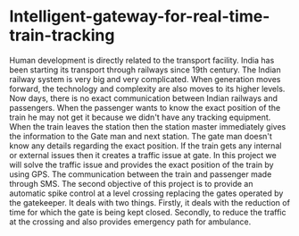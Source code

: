 # Intelligent-gateway-for-real-time-train-tracking
Human development is directly related to the transport facility. India has been starting its transport through railways since 19th century. The Indian railway system is very big and very complicated. When generation moves forward, the technology and complexity are also moves to its higher levels. Now days, there is no exact communication between Indian railways and passengers. When the passenger wants to know the exact position of the train he may not get it because we didn't have any tracking equipment. When the train leaves the station then the station master immediately gives the information to the Gate man and next station. The gate man doesn't know any details regarding the exact position. If the train gets any internal or external issues then it creates a traffic issue at gate. In this project we will solve the traffic issue and provides the exact position of the train by using GPS. The communication between the train and passenger made through SMS. The second objective of this project is to provide an automatic spike control at a level crossing replacing the gates operated by the gatekeeper. It deals with two things. Firstly, it deals with the reduction of time for which the gate is being kept closed. Secondly, to reduce the traffic at the crossing and also provides emergency path for ambulance.
